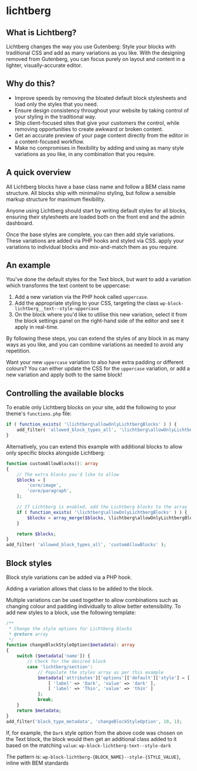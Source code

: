 # lichtberg

## What is Lichtberg?

Lichtberg changes the way you use Gutenberg: Style your blocks with traditional CSS and add as many variations as you like. With the designing removed from Gutenberg, you can focus purely on layout and content in a lighter, visually-accurate editor.

## Why do this?

- Improve speeds by removing the bloated default block stylesheets and load only the styles that you need.
- Ensure design consistency throughout your website by taking control of your styling in the traditional way.
- Ship client-focused sites that give your customers the control, while removing opportunities to create awkward or broken content.
- Get an accurate preview of your page content directly from the editor in a content-focused workflow.
- Make no compromises in flexibility by adding and using as many style variations as you like, in any combination that you require.

## A quick overview

All Lichtberg blocks have a base class name and follow a BEM class name structure. All blocks ship with minimal/no styling, but follow a sensible markup structure for maximum flexibility.

Anyone using Lichtberg should start by writing default styles for all blocks, ensuring their stylesheets are loaded both on the front end and the admin dashboard.

Once the base styles are complete, you can then add style variations. These variations are added via PHP hooks and styled via CSS. apply your variations to individual blocks and mix-and-match them as you require.

## An example

You've done the default styles for the Text block, but want to add a variation which transforms the text content to be uppercase:

1. Add a new variation via the PHP hook called `uppercase`.
2. Add the appropriate styling to your CSS, targeting the class `wp-block-lichtberg__text--style-uppercase`
3. On the block where you'd like to utilise this new variation, select it from the block settings panel on the right-hand side of the editor and see it apply in real-time.

By following these steps, you can extend the styles of any block in as many ways as you like, and you can combine variations as needed to avoid any repetition.

Want your new `uppercase` variation to also have extra padding or different colours? You can either update the CSS for the `uppercase` variation, or add a new variation and apply both to the same block!

## Controlling the available blocks

To enable only Lichtberg blocks on your site, add the following to your theme's `functions.php` file:

```php
if ( function_exists( '\lichtberg\allowOnlyLichtbergBlocks' ) ) {
    add_filter( 'allowed_block_types_all', '\lichtberg\allowOnlyLichtbergBlocks', 25 );
}
```

Alternatively, you can extend this example with additional blocks to allow only specific blocks alongside Lichtberg:

```php
function customAllowBlocks(): array
{
    // The extra blocks you'd like to allow
    $blocks = [
		'core/image',
		'core/paragraph',
    ];

    // If Lichtberg is enabled, add the Lichtberg blocks to the array
    if ( function_exists( '\lichtberg\allowOnlyLichtbergBlocks' ) ) {
        $blocks = array_merge($blocks, \lichtberg\allowOnlyLichtbergBlocks());
    }

    return $blocks;
}
add_filter( 'allowed_block_types_all', 'customAllowBlocks' );
```

## Block styles

Block style variations can be added via a PHP hook.

Adding a variation allows that class to be added to the block.

Multiple variations can be used together to allow combinations such as changing colour and padding individually to allow better extensibility.
To add new styles to a block, use the following template:

```php
/**
 * Change the style options for Lichtberg blocks
 * @return array
 */
function changeBlockStyleOption($metadata): array
{
    switch ($metadata['name']) {
        // Check for the desired block
        case 'lichtberg/section':
            // Populate the styles array as per this example
            $metadata['attributes']['options']['default']['style'] = [
                [ 'label' => 'Dark', 'value' => 'dark' ],
                [ 'label' => 'Thin', 'value' => 'thin' ]
            ];
            break;
    }
    return $metadata;
}
add_filter('block_type_metadata', 'changeBlockStyleOption', 10, 1);
```

If, for example, the `Dark` style option from the above code was chosen on the Text block, the block would then get an additional class added to it based on the matching `value`: `wp-block-lichtberg-text--style-dark`

The pattern is: `wp-block-lichtberg-{BLOCK_NAME}--style-{STYLE_VALUE}`, inline with BEM standards
